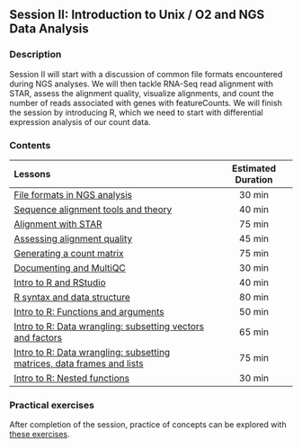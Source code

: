 ## Session II: Introduction to Unix / O2 and NGS Data Analysis

### Description

Session II will start with a discussion of common file formats encountered during NGS analyses. We will then tackle RNA-Seq read alignment with STAR, assess the alignment quality, visualize alignments, and count the number of reads associated with genes with featureCounts. We will finish the session by introducing R, which we need to start with differential expression analysis of our count data.

### Contents

| Lessons            | Estimated Duration |
|:------------------------|:----------:|
| [File formats in NGS analysis](lectures/) | 30 min |
| [Sequence alignment tools and theory](lectures/) | 40 min |
| [Alignment with STAR](https://github.com/hbctraining/Intro-to-rnaseq-hpc-O2/blob/3dayworkshop/lessons/B1_alignment.md) | 75 min |
| [Assessing alignment quality](https://github.com/hbctraining/Intro-to-rnaseq-hpc-O2/blob/3dayworkshop/lessons/B2_alignment_quality.md) | 45 min |
| [Generating a count matrix](https://github.com/hbctraining/Intro-to-rnaseq-hpc-O2/blob/3dayworkshop/lessons/B3_counting_reads.md) | 75 min |
| [Documenting and MultiQC](https://github.com/hbctraining/Intro-to-rnaseq-hpc-O2/blob/3dayworkshop/lessons/B4_multiQC.md) | 30 min |
| [Intro to R and RStudio](https://github.com/hbctraining/Intro-to-R/blob/master/lessons/01_introR-R-and-RStudio.md) | 40 min |
| [R syntax and data structure](https://github.com/hbctraining/Intro-to-R/blob/master/lessons/02_introR-syntax-and-data-structures.md) | 80 min |
| [Intro to R: Functions and arguments](https://github.com/hbctraining/Intro-to-R/blob/master/lessons/03_introR-functions-and-arguments.md) | 50 min |
| [Intro to R: Data wrangling: subsetting vectors and factors](https://github.com/hbctraining/Intro-to-R/blob/master/lessons/04_introR-data-wrangling.md) | 65 min |
| [Intro to R: Data wrangling: subsetting matrices, data frames and lists](https://github.com/hbctraining/Intro-to-R/blob/master/lessons/05_introR-data-wrangling2.md) | 75 min |
| [Intro to R: Nested functions](https://github.com/hbctraining/Intro-to-R/blob/master/lessons/introR-nested-functions.md) | 30 min |

### Practical exercises
After completion of the session, practice of concepts can be explored with [these exercises]().
